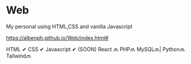 # Web
My personal using HTML,CSS and vanilla Javascript

https://albenph.github.io/Web/index.html#

 HTML ✔
CSS  ✔
Javascript ✔
(SOON)
React 🔜
PHP🔜
MySQL🔜|
Python🔜
Tailwind🔜

